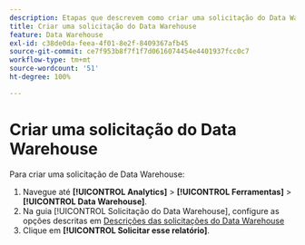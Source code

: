 ```yaml
---
description: Etapas que descrevem como criar uma solicitação do Data Warehouse.
title: Criar uma solicitação do Data Warehouse
feature: Data Warehouse
exl-id: c38de0da-feea-4f01-8e2f-8409367afb45
source-git-commit: ce7f953b8f7f1f7d0616074454e4401937fcc0c7
workflow-type: tm+mt
source-wordcount: '51'
ht-degree: 100%

---
```


# Criar uma solicitação do Data Warehouse

Para criar uma solicitação de Data Warehouse:

1. Navegue até **[!UICONTROL Analytics]** > **[!UICONTROL Ferramentas]** > **[!UICONTROL Data Warehouse]**.
1. Na guia [!UICONTROL Solicitação do Data Warehouse], configure as opções descritas em [Descrições das solicitações do Data Warehouse](/help/export/data-warehouse/data-warehouse.md#section_F21C78ED36884C389C852E876AF5CDE8)
1. Clique em **[!UICONTROL Solicitar esse relatório]**.
